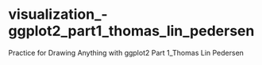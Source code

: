 # visualization_-ggplot2_part1_thomas_lin_pedersen
Practice for Drawing Anything with ggplot2 Part 1_Thomas Lin Pedersen
